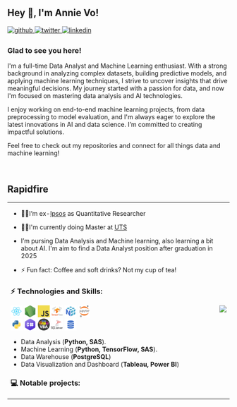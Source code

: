 ## Hey 👋, I'm Annie Vo!  
  

<a href="https://github.com/AnnieVo09" target="_blank">
<img src=https://img.shields.io/badge/github-%2324292e.svg?&style=for-the-badge&logo=github&logoColor=white alt=github style="margin-bottom: 5px;" />
</a>
<a href="https://twitter.com/AnnieVo09" target="_blank">
<img src=https://img.shields.io/badge/twitter-%2300acee.svg?&style=for-the-badge&logo=twitter&logoColor=white alt=twitter style="margin-bottom: 5px;" />
</a>
<a href="https://linkedin.com/in/https://www.linkedin.com/in/tuanhvo98/" target="_blank">
<img src=https://img.shields.io/badge/linkedin-%231E77B5.svg?&style=for-the-badge&logo=linkedin&logoColor=white alt=linkedin style="margin-bottom: 5px;" />
</a>  
  



### Glad to see you here!  
I'm a full-time Data Analyst and Machine Learning enthusiast. With a strong background in analyzing complex datasets, building predictive models, and applying machine learning techniques, I strive to uncover insights that drive meaningful decisions. My journey started with a passion for data, and now I'm focused on mastering data analysis and AI technologies.

I enjoy working on end-to-end machine learning projects, from data preprocessing to model evaluation, and I'm always eager to explore the latest innovations in AI and data science. I’m committed to creating impactful solutions.

Feel free to check out my repositories and connect for all things data and machine learning!  
  

<br/>  


## Rapidfire  
<table><tr><td valign="top" width="50%">

- 👩‍🦳I’m ex-[Ipsos](https://www.ipsos.com/en-au) as Quantitative Researcher  
  

- 👩‍🎓I'm currently doing Master at [UTS](https://www.uts.edu.au/)  
  

-  I’m pursing Data Analysis and Machine learning, also learning a bit about AI. I'm aim to find a Data Analyst position after graduation in 2025  
  

- ⚡ Fun fact: Coffee and soft drinks? Not my cup of tea!  

### ⚡ Technologies and Skills:  

<a href="https://github.com/anuraghazra/github-readme-stats" target="_blank">
  <img align="right" src="https://github-readme-stats.vercel.app/api/top-langs/?username=AnnieVo09" />
</a>

<code><img height="27" src="https://raw.githubusercontent.com/github/explore/main/topics/react/react.png"></code>
<code><img height="27" src="https://raw.githubusercontent.com/github/explore/main/topics/nodejs/nodejs.png"></code>
<code><img height="27" src="https://raw.githubusercontent.com/github/explore/main/topics/javascript/javascript.png"></code>
<code><img height="27" src="https://raw.githubusercontent.com/github/explore/main/topics/tensorflow/tensorflow.png"></code>
<code><img height="27" src="https://raw.githubusercontent.com/github/explore/main/topics/numpy/numpy.png"></code>
<code><img height="27" src="https://raw.githubusercontent.com/github/explore/main/topics/jupyter-notebook/jupyter-notebook.png"></code><br>
<code><img height="27" src="https://raw.githubusercontent.com/github/explore/main/topics/python/python.png"></code>
<code><img height="27" src="https://raw.githubusercontent.com/github/explore/main/topics/csharp/csharp.png"></code>
<code><img height="27" src="https://raw.githubusercontent.com/github/explore/main/topics/vba/vba.png"></code>
<code><img height="27" src="https://raw.githubusercontent.com/github/explore/main/topics/sql-server/sql-server.png"></code>
<code><img height="27" src="https://raw.githubusercontent.com/github/explore/main/topics/sql/sql.png"></code>

- Data Analysis (**Python, SAS**).
- Machine Learning (**Python, TensorFlow, SAS**).
- Data Warehouse (**PostgreSQL**)
- Data Visualization and Dashboard (**Tableau, Power BI**)

### 💻 Notable projects:  

